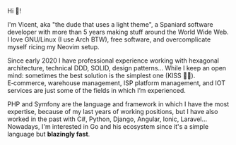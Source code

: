 Hi 👋!

I'm Vicent, aka "the dude that uses a light theme", a Spaniard software developer with more than 5 years making stuff around the World Wide Web. I love GNU/Linux (I use Arch BTW), free software, and overcomplicate myself ricing my Neovim setup.

Since early 2020 I have professional experience working with hexagonal architecture, technical DDD, SOLID, design patterns... While I keep an open mind: sometimes the best solution is the simplest one (KISS 🤘😚). E‑commerce, warehouse management, ISP platform management, and IOT services are just some of the fields in which I’m experienced.

PHP and Symfony are the language and framework in which I have the most expertise, because of my last years of working positions, but I have also worked in the past with C#, Python, Django, Angular, Ionic, Laravel... Nowadays, I'm interested in Go and his ecosystem since it's a simple language but **blazingly fast**.
